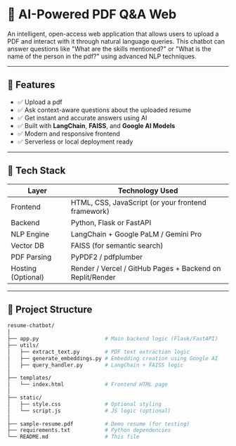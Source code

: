 # 📄 AI-Powered PDF Q&A Web

An intelligent, open-access web application that allows users to upload a PDF and interact with it through natural language queries. This chatbot can answer questions like "What are the skills mentioned?" or "What is the name of the person in the pdf?" using advanced NLP techniques.

---

## 🚀 Features

- ✅ Upload a pdf
- ✅ Ask context-aware questions about the uploaded resume
- ✅ Get instant and accurate answers using AI
- ✅ Built with **LangChain**, **FAISS**, and **Google AI Models**
- ✅ Modern and responsive frontend
- ✅ Serverless or local deployment ready

---

## 🧠 Tech Stack

| Layer        | Technology Used                          |
|-------------|-------------------------------------------|
| Frontend     | HTML, CSS, JavaScript (or your frontend framework) |
| Backend      | Python, Flask or FastAPI                 |
| NLP Engine   | LangChain + Google PaLM / Gemini Pro     |
| Vector DB    | FAISS (for semantic search)              |
| PDF Parsing  | PyPDF2 / pdfplumber                      |
| Hosting (Optional) | Render / Vercel / GitHub Pages + Backend on Replit/Render |

---

## 📂 Project Structure

```bash
resume-chatbot/
│
├── app.py                     # Main backend logic (Flask/FastAPI)
├── utils/
│   ├── extract_text.py        # PDF text extraction logic
│   ├── generate_embeddings.py # Embedding creation using Google AI
│   ├── query_handler.py       # LangChain + FAISS logic
│
├── templates/
│   └── index.html             # Frontend HTML page
│
├── static/
│   ├── style.css              # Optional styling
│   └── script.js              # JS logic (optional)
│
├── sample-resume.pdf          # Demo resume (for testing)
├── requirements.txt           # Python dependencies
└── README.md                  # This file
